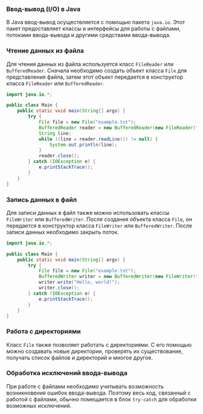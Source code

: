 ### Ввод-вывод (I/O) в Java

В Java ввод-вывод осуществляется с помощью пакета `java.io`. Этот пакет предоставляет классы и интерфейсы для работы с файлами, потоками ввода-вывода и другими средствами ввода-вывода.

### Чтение данных из файла

Для чтения данных из файла используется класс `FileReader` или `BufferedReader`. Сначала необходимо создать объект класса `File` для представления файла, затем этот объект передается в конструктор класса `FileReader` или `BufferedReader`.

```java
import java.io.*;

public class Main {
    public static void main(String[] args) {
        try {
            File file = new File("example.txt");
            BufferedReader reader = new BufferedReader(new FileReader(file));
            String line;
            while ((line = reader.readLine()) != null) {
                System.out.println(line);
            }
            reader.close();
        } catch (IOException e) {
            e.printStackTrace();
        }
    }
}
```

### Запись данных в файл

Для записи данных в файл также можно использовать классы `FileWriter` или `BufferedWriter`. После создания объекта класса `File`, он передается в конструктор класса `FileWriter` или `BufferedWriter`. После записи данных необходимо закрыть поток.

```java
import java.io.*;

public class Main {
    public static void main(String[] args) {
        try {
            File file = new File("example.txt");
            BufferedWriter writer = new BufferedWriter(new FileWriter(file));
            writer.write("Hello, world!");
            writer.close();
        } catch (IOException e) {
            e.printStackTrace();
        }
    }
}
```

### Работа с директориями

Класс `File` также позволяет работать с директориями. С его помощью можно создавать новые директории, проверять их существование, получать список файлов и директорий и многое другое.

### Обработка исключений ввода-вывода

При работе с файлами необходимо учитывать возможность возникновения ошибок ввода-вывода. Поэтому весь код, связанный с работой с файлами, обычно помещается в блок `try-catch` для обработки возможных исключений.